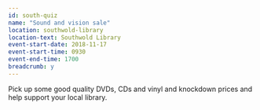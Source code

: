 ```yaml
---
id: south-quiz
name: "Sound and vision sale"
location: southwold-library
location-text: Southwold Library
event-start-date: 2018-11-17
event-start-time: 0930
event-end-time: 1700
breadcrumb: y
---
```


Pick up some good quality DVDs, CDs and vinyl and knockdown prices and help support your local library.
